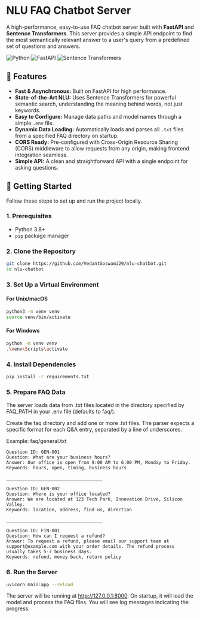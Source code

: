 # NLU FAQ Chatbot Server

A high-performance, easy-to-use FAQ chatbot server built with **FastAPI** and **Sentence Transformers**. This server provides a simple API endpoint to find the most semantically relevant answer to a user's query from a predefined set of questions and answers.

![Python](https://img.shields.io/badge/Python-3.9+-blue?logo=python)
![FastAPI](https://img.shields.io/badge/FastAPI-0.100+-green?logo=fastapi)
![Sentence Transformers](https://img.shields.io/badge/Sentence--Transformers-2.2+-orange)

## 🌟 Features

-   **Fast & Asynchronous:** Built on FastAPI for high performance.
-   **State-of-the-Art NLU:** Uses Sentence Transformers for powerful semantic search, understanding the meaning behind words, not just keywords.
-   **Easy to Configure:** Manage data paths and model names through a simple `.env` file.
-   **Dynamic Data Loading:** Automatically loads and parses all `.txt` files from a specified FAQ directory on startup.
-   **CORS Ready:** Pre-configured with Cross-Origin Resource Sharing (CORS) middleware to allow requests from any origin, making frontend integration seamless.
-   **Simple API:** A clean and straightforward API with a single endpoint for asking questions.

## 🚀 Getting Started

Follow these steps to set up and run the project locally.

### 1. Prerequisites

-   Python 3.8+
-   `pip` package manager

### 2. Clone the Repository

```bash
git clone https://github.com/VedantGoswami29/nlu-chatbot.git
cd nlu-chatbot
```

### 3. Set Up a Virtual Environment

#### For Unix/macOS
``` bash
python3 -m venv venv
source venv/bin/activate
```

#### For Windows
``` bash
python -m venv venv
.\venv\Scripts\activate
```

### 4. Install Dependencies
``` bash
pip install -r requirements.txt
```
### 5. Prepare FAQ Data

The server loads data from .txt files located in the directory specified by FAQ_PATH in your .env file (defaults to faq/).

Create the faq directory and add one or more .txt files. The parser expects a specific format for each Q&A entry, separated by a line of underscores.

Example: faq/general.txt

``` plaintext
Question ID: GEN-001
Question: What are your business hours?
Answer: Our office is open from 9:00 AM to 6:00 PM, Monday to Friday.
Keywords: hours, open, timing, business hours

____________________________________

Question ID: GEN-002
Question: Where is your office located?
Answer: We are located at 123 Tech Park, Innovation Drive, Silicon Valley.
Keywords: location, address, find us, direction

____________________________________

Question ID: FIN-001
Question: How can I request a refund?
Answer: To request a refund, please email our support team at support@example.com with your order details. The refund process usually takes 5-7 business days.
Keywords: refund, money back, return policy
```

### 6. Run the Server
``` bash
uvicorn main:app --reload
```
The server will be running at http://127.0.0.1:8000. On startup, it will load the model and process the FAQ files. You will see log messages indicating the progress.